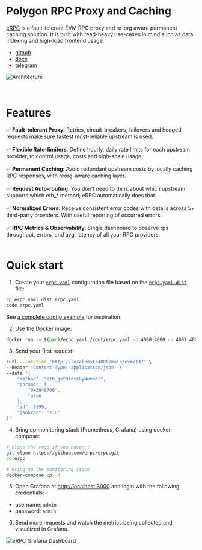 # Polygon RPC Proxy and Caching

[eRPC](https://erpc.cloud/) is a fault-tolerant EVM RPC proxy and re-org aware permanent caching solution. It is built with read-heavy use-cases in mind such as data indexing and high-load frontend usage.

- [github](https://github.com/erpc/erpc)<br/>
- [docs](https://docs.erpc.cloud/)<br/>
- [telegram](https://t.me/erpc_cloud)<br/>

![Architecture](https://github.com/erpc/erpc/raw/main/assets/hla-diagram.svg)

<br />

# Features

✅ **Fault-tolerant Proxy**: Retries, circuit-breakers, failovers and hedged requests make sure fastest most-reliable upstream is used. <br/><br/>
✅ **Flexible Rate-limiters**: Define hourly, daily rate limits for each upstream provider, to control usage, costs and high-scale usage.<br/><br/>
✅ **Permanent Caching**: Avoid redundant upstream costs by locally caching RPC responses, with reorg-aware caching layer.<br/><br/>
✅ **Request Auto-routing**: You don't need to think about which upstream supports which eth\_\* method; eRPC automatically does that.<br/><br/>
✅ **Normalized Errors**: Receive consistent error codes with details across 5+ third-party providers. With useful reporting of occurred errors.<br/><br/>
✅ **RPC Metrics & Observability**: Single dashboard to observe rps throughput, errors, and avg. latency of all your RPC providers.<br/><br/>

# Quick start

1. Create your [`erpc.yaml`](https://docs.erpc.cloud/config/example) configuration file based on the [`erpc.yaml.dist`](https://github.com/erpc/erpc/blob/main/erpc.yaml.dist) file:

```bash
cp erpc.yaml.dist erpc.yaml
code erpc.yaml
```

See [a complete config example](https://docs.erpc.cloud/config/example) for inspiration.

2. Use the Docker image:

```bash
docker run -v $(pwd)/erpc.yaml:/root/erpc.yaml -p 4000:4000 -p 4001:4001 ghcr.io/erpc/erpc:latest
```

3. Send your first request:

```bash
curl --location 'http://localhost:4000/main/evm/137' \
--header 'Content-Type: application/json' \
--data '{
    "method": "eth_getBlockByNumber",
    "params": [
        "0x3948796",
        false
    ],
    "id": 9199,
    "jsonrpc": "2.0"
}'
```

4. Bring up monitoring stack (Prometheus, Grafana) using docker-compose:

```bash
# clone the repo if you haven't
git clone https://github.com/erpc/erpc.git
cd erpc

# bring up the monitoring stack
docker-compose up -d
```

5. Open Grafana at [http://localhost:3000](http://localhost:3000) and login with the following credentials:

- username: `admin`
- password: `admin`

6. Send more requests and watch the metrics being collected and visualized in Grafana.

![eRPC Grafana Dashboard](https://docs.erpc.cloud/_next/image?url=%2F_next%2Fstatic%2Fmedia%2Fmonitoring-example-erpc.2cb040a1.png&w=3840&q=75)
